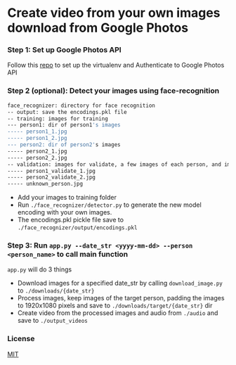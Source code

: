 # Create video from your own images download from Google Photos

### Step 1: Set up Google Photos API
Follow this [repo](https://github.com/polzerdo55862/google-photos-api/blob/main/Google_API.ipynb) to set up the virtualenv and Authenticate to Google Photos API

### Step 2 (optional): Detect your images using face-recognition

```bash
face_recognizer: directory for face recognition
-- output: save the encodings.pkl file 
-- training: images for training
--- person1: dir of person1's images
----- person1_1.jpg
----- person1_2.jpg
--- person2: dir of person2's images
----- person2_1.jpg
----- person2_2.jpg
-- validation: images for validate, a few images of each person, and images of unknown person
----- person1_validate_1.jpg
----- person2_validate_2.jpg
----- unknown_person.jpg
```

* Add your images to training folder
* Run `./face_recognizer/detector.py` to generate the new model encoding with your own images. 
* The encodings.pkl pickle file save to `./face_recognizer/output/encodings.pkl`

### Step 3: Run `app.py --date_str <yyyy-mm-dd> --person <person_name>` to call main function 

`app.py` will do 3 things

* Download images for a specified date_str by calling `download_image.py` to `./downloads/{date_str}`
* Process images, keep images of the target person, padding the images to 1920x1080 pixels and save to `./downloads/target/{date_str}` dir
* Create video from the processed images and audio from `./audio` and save to `./output_videos`


### License
[MIT](https://choosealicense.com/licenses/mit/)